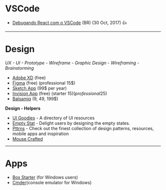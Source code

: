 # VSCode

- [Debugando React com o VSCode](https://medium.com/code-prestige/debugando-react-com-o-vscode-efffc6f08233) (BR) (30 Oct, 2017) :thumbsup:

---

# Design

*UX - UI - Prototype - Wireframe - Graphic Design - Wireframing - Brainstorming*

- [Adobe XD](https://www.adobe.com/br/products/xd.html) (free)
- [Figma](https://www.figma.com/features/) (free) (professional 15$)
- [Sketch App](https://www.sketchapp.com/) (99$ per year)
- [Invision App](https://www.invisionapp.com/) (free) (starter 15$) (professional 25$)
- [Balsamiq](https://balsamiq.com/) (9, 49, 199$)

**Design - Helpers**

- [UI Goodies](http://uigoodies.com) - A directory of UI resources
- [Empty Stat](http://emptystat.es/) - Delight users by designing the empty states.
- [Pttrns](https://pttrns.com/) - Check out the finest collection of design patterns, resources, mobile apps and inspiration
- [Mouse Crafted](https://mousecrafted.com/)

---

# Apps

- [Box Starter](https://boxstarter.org/) (for Windows users)
- [Cmder](http://cmder.net/)(console emulator for Windows)
